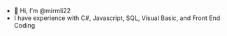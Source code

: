 - 👋 Hi, I’m @mirmli22
- I have experience with C#, Javascript, SQL, Visual Basic, and Front End Coding

<!---
mirmli22/mirmli22 is a ✨ special ✨ repository because its `README.md` (this file) appears on your GitHub profile.
You can click the Preview link to take a look at your changes.
--->
